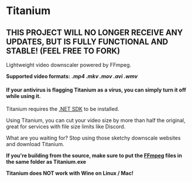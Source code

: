 # Titanium
## THIS PROJECT WILL NO LONGER RECEIVE ANY UPDATES, BUT IS FULLY FUNCTIONAL AND STABLE! (FEEL FREE TO FORK)
Lightweight video downscaler powered by FFmpeg.

**Supported video formats:** ***.mp4 .mkv .mov .avi .wmv***

#### If your antivirus is flagging Titanium as a virus, you can simply turn it off while using it.

Titanium requires the [.NET SDK](https://dotnet.microsoft.com/en-us/download/dotnet/thank-you/sdk-8.0.204-windows-x64-installer) to be installed.

Using Titanium, you can cut your video size by more than half the original, great for services with file size limits like Discord.

What are you waiting for? Stop using those sketchy downscale websites and download Titanium.

**If you're building from the source, make sure to put the [FFmpeg](https://ffmpeg.org/) files in the same folder as Titanium.exe**

**Titanium does NOT work with Wine on Linux / Mac!**
